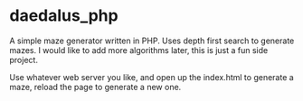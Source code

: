 # daedalus_php
A simple maze generator written in PHP. Uses depth first search to generate mazes. I would like to add more algorithms later, this is just a fun side project.

Use whatever web server you like, and open up the index.html to generate a maze, reload the page to generate a new one.
